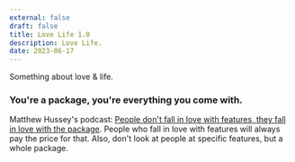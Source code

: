 ```yaml
---
external: false
draft: false
title: Love Life 1.0
description: Love Life.
date: 2023-06-17
---
```

Something about love & life.

### You're a package, you're everything you come with.
Matthew Hussey's podcast: [People don't fall in love with features, they fall in love with the package](https://lovelife.libsyn.com/rewind-what-people-really-fall-in-love-with). People who fall in love with features will always pay the price for that. Also, don't look at people at specific features, but a whole package.

